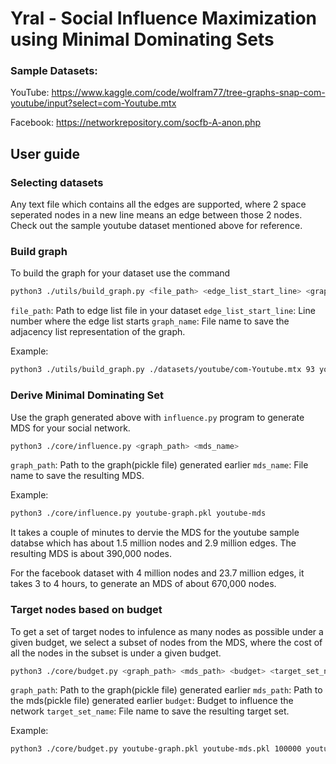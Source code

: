 # Yral - Social Influence Maximization using Minimal Dominating Sets

### Sample Datasets:
YouTube: https://www.kaggle.com/code/wolfram77/tree-graphs-snap-com-youtube/input?select=com-Youtube.mtx

Facebook: https://networkrepository.com/socfb-A-anon.php

## User guide

### Selecting datasets
Any text file which contains all the edges are supported, where 2 space seperated nodes in a new line means an edge between those 2 nodes.
Check out the sample youtube dataset mentioned above for reference.

### Build graph
To build the graph for your dataset use the command
```bash
python3 ./utils/build_graph.py <file_path> <edge_list_start_line> <graph_name>
```
`file_path`: Path to edge list file in your dataset
`edge_list_start_line`: Line number where the edge list starts
`graph_name`: File name to save the adjacency list representation of the graph.

Example:
```bash
python3 ./utils/build_graph.py ./datasets/youtube/com-Youtube.mtx 93 youtube-graph
```

### Derive Minimal Dominating Set
Use the graph generated above with `influence.py` program to generate MDS for your social network.
```bash
python3 ./core/influence.py <graph_path> <mds_name>
```
`graph_path`: Path to the graph(pickle file) generated earlier
`mds_name`: File name to save the resulting MDS.

Example:
```bash
python3 ./core/influence.py youtube-graph.pkl youtube-mds
```

It takes a couple of minutes to dervie the MDS for the youtube sample databse which has about 1.5 million nodes and 2.9 million edges.
The resulting MDS is about 390,000 nodes.

For the facebook dataset with 4 million nodes and 23.7 million edges, it takes 3 to 4 hours, to generate an MDS of about 670,000 nodes.


### Target nodes based on budget
To get a set of target nodes to infulence as many nodes as possible under a given budget, we select a subset of nodes from the MDS, where the cost of all the nodes in the subset is under a given budget.

```bash
python3 ./core/budget.py <graph_path> <mds_path> <budget> <target_set_name>
```
`graph_path`: Path to the graph(pickle file) generated earlier
`mds_path`: Path to the mds(pickle file) generated earlier
`budget`: Budget to influence the network
`target_set_name`: File name to save the resulting target set.

Example:
```bash
python3 ./core/budget.py youtube-graph.pkl youtube-mds.pkl 100000 youtube-target
```
